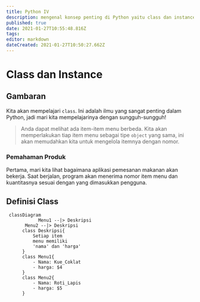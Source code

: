 ```yaml
---
title: Python IV
description: mengenal konsep penting di Python yaitu class dan instance
published: true
date: 2021-01-27T10:55:48.816Z
tags: 
editor: markdown
dateCreated: 2021-01-27T10:50:27.662Z
---
```


# Class dan Instance
## Gambaran
Kita akan mempelajari `class`. Ini adalah ilmu yang sangat penting dalam Python, jadi mari kita mempelajarinya dengan sungguh-sungguh!
> Anda dapat melihat ada item-item menu berbeda.
Kita akan memperlakukan tiap item menu sebagai tipe `object` yang sama, ini akan memudahkan kita untuk mengelola itemnya dengan nomor.
### Pemahaman Produk
Pertama, mari kita lihat bagaimana aplikasi pemesanan makanan akan bekerja. Saat berjalan, program akan menerima nomor item menu dan kuantitasnya sesuai dengan yang dimasukkan pengguna.
## Definisi Class
```mermaid
 classDiagram
			Menu1 --|> Deskripsi
       Menu2 --|> Deskripsi
      class Deskripsi{
          Setiap item 
          menu memiliki 
          'nama' dan 'harga'
      }
      class Menu1{
          - Nama: Kue_Coklat
          - harga: $4
      }
      class Menu2{
          - Nama: Roti_Lapis
          - harga: $5
      }
